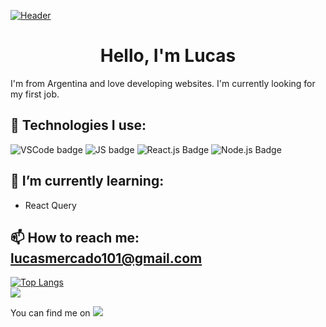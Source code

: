 [![Header](https://source.unsplash.com/4hbJ-eymZ1o/1000x250)](https://lucasmercado101.github.io)
<h1 align="center"> Hello, I'm Lucas </h1>


I'm from Argentina and love developing websites. I'm currently looking for my first job.

## 🔧 Technologies I use:

![VSCode badge](https://img.shields.io/badge/IDE-VSCode-blue?style=flat&logo=Visual-Studio-Code&logoColor=blue)&nbsp;![JS badge](https://img.shields.io/badge/Code-Javascript-blue?style=flat&logo=javascript)&nbsp;![React.js Badge](https://img.shields.io/badge/Code-React.js-blue?style=flat&logo=react)&nbsp;![Node.js Badge](https://img.shields.io/badge/Code-node.js-blue?style=flat&logo=node.js)


## 🌱 I’m currently learning:<br>

- React Query

## 📫 How to reach me: [lucasmercado101@gmail.com](mailto:lucasmercado101@gmail.com)

[![Top Langs](https://github-readme-stats.vercel.app/api/top-langs/?username=lucasmercado101&layout=compact&theme=dracula)](#)
<br>
![](https://enffmqegbgzq42l.m.pipedream.net)
<!--
---
Some of my projects:
![ReadMe Card](https://github-readme-stats.vercel.app/api/pin/?username=Lucasmercado101&repo=Mytinerary)
[![Top Langs](https://github-readme-stats.vercel.app/api/top-langs/?username=anuraghazra&layout=compact)](https://github.com/anuraghazra/github-readme-stats)
-->

You can find me on <a href="https://www.linkedin.com/in/lucas-mercado-619179145/"> <img src="https://img.shields.io/badge/LinkedIn-gray?style=flat&logo=linkedin&logoColor=white)"/></a>
